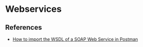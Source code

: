 # Webservices

## References

- [How to import the WSDL of a SOAP Web Service in Postman](https://medium.com/apis-with-valentine/how-to-import-the-wsdl-from-soap-web-service-in-postman-7a9b41424a5f)

## 